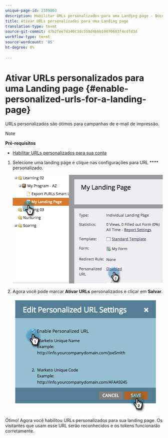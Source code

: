 ```yaml
---
unique-page-id: 2359803
description: Habilitar URLs personalizados para uma Landing page - Documentos de marketing - Documentação do produto
title: Ativar URLs personalizados para uma Landing page
translation-type: tm+mt
source-git-commit: 47b2fee7d146c3dc558d4bbb10070683f4cdfd3d
workflow-type: tm+mt
source-wordcount: '85'
ht-degree: 0%

---
```



# Ativar URLs personalizados para uma Landing page {#enable-personalized-urls-for-a-landing-page}

URLs personalizados são ótimos para campanhas de e-mail de impressão.

>[!NOTE]
>
>**Pré-requisitos**
>
>* [Habilitar URLs personalizados para sua conta](enable-personalized-urls-for-your-account.md)

>



1. Selecione uma landing page e clique nas configurações para URL **** personalizado.

   ![](assets/image2014-9-18-13-3a24-3a3.png)

1. Agora você pode marcar **Ativar URLs** personalizados e clicar em **Salvar**.

   ![](assets/image2014-9-18-13-3a23-3a53.png)

Ótimo! Agora você habilitou URLs personalizados para sua landing page. Os visitantes que usam esse URL serão reconhecidos e os tokens funcionarão corretamente.
